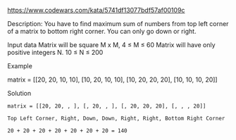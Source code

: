 https://www.codewars.com/kata/5741df13077bdf57af00109c

Description:
You have to find maximum sum of numbers from top left corner of a matrix to bottom right corner.
You can only go down or right.

Input data
    Matrix will be square M x M, 4 ≤ M ≤ 60
    Matrix will have only positive integers N.
    10 ≤ N ≤ 200

Example

matrix = [[20, 20, 10, 10],
          [10, 20, 10, 10],
          [10, 20, 20, 20],
          [10, 10, 10, 20]]

Solution
``` S: start E: end matrix = [[S, ↓, -, -], [-, ↓, -, -], [-, →, →, ↓], [-, -, -, E]]
matrix = [[20, 20, , ], [, 20, , ], [, 20, 20, 20], [, , , 20]]

Top Left Corner, Right, Down, Down, Right, Right, Bottom Right Corner

20 + 20 + 20 + 20 + 20 + 20 + 20 = 140